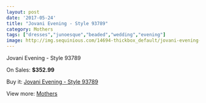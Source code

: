 ```yaml
---
layout: post
date: '2017-05-24'
title: "Jovani Evening - Style 93789"
category: Mothers
tags: ["dresses","junoesque","beaded","wedding","evening"]
image: http://img.sequinious.com/14694-thickbox_default/jovani-evening-style-93789.jpg
---
```

Jovani Evening - Style 93789

On Sales: **$352.99**
<a href="https://www.sequinious.com/mothers/6940-jovani-evening-style-93789.html"><amp-img layout="responsive" width="600" height="600" src="//img.sequinious.com/14694-thickbox_default/jovani-evening-style-93789.jpg" alt="Jovani Evening - Style 93789 0" /></a>
<a href="https://www.sequinious.com/mothers/6940-jovani-evening-style-93789.html"><amp-img layout="responsive" width="600" height="600" src="//img.sequinious.com/14695-thickbox_default/jovani-evening-style-93789.jpg" alt="Jovani Evening - Style 93789 1" /></a>

Buy it: [Jovani Evening - Style 93789](https://www.sequinious.com/mothers/6940-jovani-evening-style-93789.html "Jovani Evening - Style 93789")

View more: [Mothers](https://www.sequinious.com/6-mothers "Mothers")